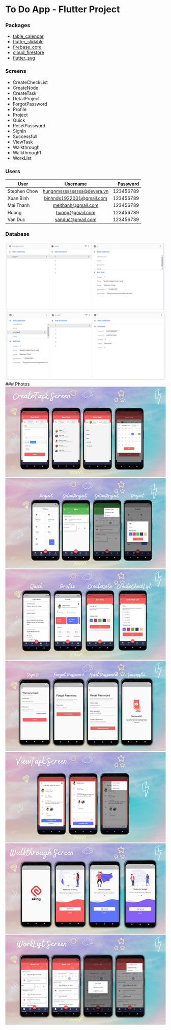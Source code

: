 # To Do App - Flutter Project
### Packages
-  [table_calendar](pub.dev/packages/table_calendar)
-  [flutter_slidable](https://pub.dev/packages/flutter_slidable)
-  [firebase_core](https://pub.dev/packages/flutter_slidable)
-  [cloud_firestore](https://pub.dev/packages/cloud_firestore)
-  [flutter_svg](https://pub.dev/packages/flutter_svg)
### Screens
- CreateCheckList
- CreateNode
- CreateTask
- DetailProject
- ForgotPassword
- Profile
- Project
- Quick
- ResetPassword
- SignIn
- Successfull
- ViewTask
- Walkthrough
- Walkthrough1
- WorkList
###  Users
| User        | Username            | Password |
| ------------- |:------------------------:| -----:|
| Stephen Chow     | hungnmssssssssss@devera.vn | 123456789|
| Xuan Binh      | binhndx1922001@gmail.com     | 123456789 |
| Mai Thanh | meithanh@gmail.com    |   123456789|
| Huong | huong@gmail.com    |   123456789|
| Van Duc | vanduc@gmail.com    |   123456789|
###  Database
<img src="https://github.com/ndxbinh1922001/todoapp/blob/master/database1.png">
<img src="https://github.com/ndxbinh1922001/todoapp/blob/master/database2.png">
###  Photos
<img src="https://github.com/ndxbinh1922001/todoapp/blob/master/CreateTask.png">
<img src="https://github.com/ndxbinh1922001/todoapp/blob/master/Project.png">
<img src="https://github.com/ndxbinh1922001/todoapp/blob/master/Quick.png">
<img src="https://github.com/ndxbinh1922001/todoapp/blob/master/SignIn.png">
<img src="https://github.com/ndxbinh1922001/todoapp/blob/master/ViewTask.png">
<img src="https://github.com/ndxbinh1922001/todoapp/blob/master/Walkthrough.png">
<img src="https://github.com/ndxbinh1922001/todoapp/blob/master/WorkList.png">
